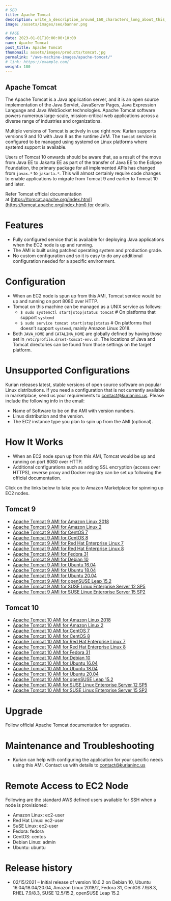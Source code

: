 ```yaml
---
# SEO
title: Apache Tomcat
description: write_a_description_around_160_characters_long_about_this_PRODUCT_POST
image: /assets/images/seo/banner.png

# PAGE
date: 2023-01-01T10:00:00+10:00
name: Apache Tomcat
post_title: Apache Tomcat
thumbnail: assets/images/products/tomcat.jpg
permalink: "/aws-machine-images/apache-tomcat/"
# link: https://example.com/
weight: 180
---
```


Apache Tomcat
-------------

The Apache Tomcat is a Java application server, and it is an open source implementation of the Java Servlet, JavaServer Pages, Java Expression Language and Java WebSocket technologies. Apache Tomcat software powers numerous large-scale, mission-critical web applications across a diverse range of industries and organizations.

Multiple versions of Tomcat is actively in use right now. Kurian supports versions 9 and 10 with Java 8 as the runtime JVM. The `tomcat` service is configured to be managed using systemd on Linux platforms where systemd support is available.

Users of Tomcat 10 onwards should be aware that, as a result of the move from Java EE to Jakarta EE as part of the transfer of Java EE to the Eclipse Foundation, the primary package for all implemented APIs has changed from `javax.*` to `jakarta.*`. This will almost certainly require code changes to enable applications to migrate from Tomcat 9 and earlier to Tomcat 10 and later.

Refer Tomcat official documentation at [https://tomcat.apache.org/index.html](https://tomcat.apache.org/index.html) for details.

[](https://github.com/kurianinc/ami-pub/wiki/Apache-Tomcat#features)Features
============================================================================

*   Fully configured service that is available for deploying Java applications when the EC2 node is up and running.
*   The AMI is built using patched operating system and production grade.
*   No custom configuration and so it is easy to do any additional configuration needed for a specific environment.

[](https://github.com/kurianinc/ami-pub/wiki/Apache-Tomcat#configuration)Configuration
======================================================================================

*   When an EC2 node is spun up from this AMI, Tomcat service would be up and running on port 8080 over HTTP.
*   Tomcat on this machine can be managed as a UNIX service as follows:
    *   `$ sudo systemctl start|stop|status tomcat` # On platforms that support `systemd`
    *   `$ sudo service tomcat start|stop|status` # On platforms that doesn’t support `systemd`, mainly Amazon Linux 2018.
*   Both `JAVA_HOME` and `CATALINA_HOME` are globally defined by having those set in `/etc/profile.d/set-tomcat-env.sh`. The locations of Java and Tomcat directories can be found from those settings on the target platform.

[](https://github.com/kurianinc/ami-pub/wiki/Apache-Tomcat#unsupported-configurations)Unsupported Configurations
================================================================================================================

Kurian releases latest, stable versions of open source software on popular Linux distributions. If you need a configuration that is not currently available in marketplace, send us your requirements to [contact@kurianinc.us](mailto:contact@kurianinc.us). Please include the following info in the email:

*   Name of Software to be on the AMI with version numbers.
*   Linux distribution and the version.
*   The EC2 instance type you plan to spin up from the AMI (optional).

[](https://github.com/kurianinc/ami-pub/wiki/Apache-Tomcat#how-it-works)How It Works
====================================================================================

*   When an EC2 node spun up from this AMI, Tomcat would be up and running on port 8080 over HTTP.
*   Additional configurations such as adding SSL encryption (access over HTTPS), reverse proxy and Docker registry can be set up following the official documentation.

Click on the links below to take you to Amazon Marketplace for spinning up EC2 nodes.

[](https://github.com/kurianinc/ami-pub/wiki/Apache-Tomcat#tomcat-9)Tomcat 9
----------------------------------------------------------------------------

*   [Apache Tomcat 9 AMI for Amazon Linux 2018](https://aws.amazon.com/marketplace/pp/prodview-7mfoipr3v5v7q?sr=0-1&ref_=beagle&applicationId=AWSMPContessa)
*   [Apache Tomcat 9 AMI for Amazon Linux 2](https://aws.amazon.com/marketplace/pp/prodview-u5uh3haots5da?sr=0-1&ref_=beagle&applicationId=AWSMPContessa)
*   [Apache Tomcat 9 AMI for CentOS 7](https://aws.amazon.com/marketplace/pp/prodview-py4tdwxvxts52?sr=0-1&ref_=beagle&applicationId=AWSMPContessa)
*   [Apache Tomcat 9 AMI for CentOS 8](https://aws.amazon.com/marketplace/pp/prodview-bpuivmvch4lpw?sr=0-1&ref_=beagle&applicationId=AWSMPContessa)
*   [Apache Tomcat 9 AMI for Red Hat Enterprise Linux 7](https://aws.amazon.com/marketplace/pp/prodview-tf4dy52i2wzh6?sr=0-1&ref_=beagle&applicationId=AWSMPContessa)
*   [Apache Tomcat 9 AMI for Red Hat Enterprise Linux 8](https://aws.amazon.com/marketplace/pp/prodview-qq7t4jpyrslcq?sr=0-2&ref_=beagle&applicationId=AWSMPContessa)
*   [Apache Tomcat 9 AMI for Fedora 31](https://aws.amazon.com/marketplace/pp/prodview-ginxtlrjpw4ly?sr=0-1&ref_=beagle&applicationId=AWSMPContessa)
*   [Apache Tomcat 9 AMI for Debian 10](https://aws.amazon.com/marketplace/pp/prodview-r54f2nhgerbfs?sr=0-1&ref_=beagle&applicationId=AWSMPContessa)
*   [Apache Tomcat 9 AMI for Ubuntu 16.04](https://aws.amazon.com/marketplace/pp/prodview-j7b74k2j7jpfw?sr=0-1&ref_=beagle&applicationId=AWSMPContessa)
*   [Apache Tomcat 9 AMI for Ubuntu 18.04](https://aws.amazon.com/marketplace/pp/prodview-n5xoyigwoe2yy?sr=0-2&ref_=beagle&applicationId=AWSMPContessa)
*   [Apache Tomcat 9 AMI for Ubuntu 20.04](https://aws.amazon.com/marketplace/pp/B08X4QNFSW)
*   [Apache Tomcat 9 AMI for openSUSE Leap 15.2](https://aws.amazon.com/marketplace/pp/B08XVV618N)
*   [Apache Tomcat 9 AMI for SUSE Linux Enterprise Server 12 SP5](https://aws.amazon.com/marketplace/pp/prodview-deigqvdouwk3w?sr=0-1&ref_=beagle&applicationId=AWSMPContessa)
*   [Apache Tomcat 9 AMI for SUSE Linux Enterprise Server 15 SP2](https://aws.amazon.com/marketplace/pp/prodview-yxxywymxcc62e?sr=0-1&ref_=beagle&applicationId=AWSMPContessa)

[](https://github.com/kurianinc/ami-pub/wiki/Apache-Tomcat#tomcat-10)Tomcat 10
------------------------------------------------------------------------------

*   [Apache Tomcat 10 AMI for Amazon Linux 2018](https://aws.amazon.com/marketplace/pp/prodview-zjj6xeugrj37c?sr=0-1&ref_=beagle&applicationId=AWSMPContessa)
*   [Apache Tomcat 10 AMI for Amazon Linux 2](https://aws.amazon.com/marketplace/pp/prodview-sr7sius3o4un2?sr=0-1&ref_=beagle&applicationId=AWSMPContessa)
*   [Apache Tomcat 10 AMI for CentOS 7](https://aws.amazon.com/marketplace/pp/prodview-ohgvbvrjgu22s?sr=0-1&ref_=beagle&applicationId=AWSMPContessa)
*   [Apache Tomcat 10 AMI for CentOS 8](https://aws.amazon.com/marketplace/pp/prodview-w2ui4ogtokb7c?sr=0-1&ref_=beagle&applicationId=AWSMPContessa)
*   [Apache Tomcat 10 AMI for Red Hat Enterprise Linux 7](https://aws.amazon.com/marketplace/pp/B08WRVGM69)
*   [Apache Tomcat 10 AMI for Red Hat Enterprise Linux 8](https://aws.amazon.com/marketplace/pp/prodview-e7atbovtwwvfa?sr=0-1&ref_=beagle&applicationId=AWSMPContessa)
*   [Apache Tomcat 10 AMI for Fedora 31](https://aws.amazon.com/marketplace/pp/prodview-fsxji7peoi7ws?sr=0-2&ref_=beagle&applicationId=AWSMPContessa)
*   [Apache Tomcat 10 AMI for Debian 10](https://aws.amazon.com/marketplace/pp/B08WRRFDCJ)
*   [Apache Tomcat 10 AMI for Ubuntu 16.04](https://aws.amazon.com/marketplace/pp/prodview-lfbsbwhnyadko?sr=0-1&ref_=beagle&applicationId=AWSMPContessa)
*   [Apache Tomcat 10 AMI for Ubuntu 18.04](https://aws.amazon.com/marketplace/pp/prodview-rfxgwu5r2rjkw?sr=0-1&ref_=beagle&applicationId=AWSMPContessa)
*   [Apache Tomcat 10 AMI for Ubuntu 20.04](https://aws.amazon.com/marketplace/pp/B08WWXZ18V)
*   [Apache Tomcat 10 AMI for openSUSE Leap 15.2](https://aws.amazon.com/marketplace/pp/prodview-poqwz4wkq6fk2)
*   [Apache Tomcat 10 AMI for SUSE Linux Enterprise Server 12 SP5](https://aws.amazon.com/marketplace/pp/prodview-erf3qvx2gs6qc?sr=0-2&ref_=beagle&applicationId=AWSMPContessa)
*   [Apache Tomcat 10 AMI for SUSE Linux Enterprise Server 15 SP2](https://aws.amazon.com/marketplace/pp/prodview-pzxucyyidnn3c?sr=0-1&ref_=beagle&applicationId=AWSMPContessa)

[](https://github.com/kurianinc/ami-pub/wiki/Apache-Tomcat#upgrade)Upgrade
==========================================================================

Follow official Apache Tomcat documentation for upgrades.

[](https://github.com/kurianinc/ami-pub/wiki/Apache-Tomcat#maintenance-and-troubleshooting)Maintenance and Troubleshooting
==========================================================================================================================

*   Kurian can help with configuring the application for your specific needs using this AMI. Contact us with details to [contact@kurianinc.us](mailto:contact@kurianinc.us)

[](https://github.com/kurianinc/ami-pub/wiki/Apache-Tomcat#remote-access-to-ec2-node)Remote Access to EC2 Node
==============================================================================================================

Following are the standard AWS defined users available for SSH when a node is provisioned:

*   Amazon Linux: ec2-user
*   Red Hat Linux: ec2-user
*   SuSE Linux: ec2-user
*   Fedora: fedora
*   CentOS: centos
*   Debian Linux: admin
*   Ubuntu: ubuntu

[](https://github.com/kurianinc/ami-pub/wiki/Apache-Tomcat#release-history)Release history
==========================================================================================

*   02/15/2021 – Initial release of version 10.0.2 on Debian 10, Ubuntu 16.04/18.04/20.04, Amazon Linux 2018/2, Fedora 31, CentOS 7.9/8.3, RHEL 7.9/8.3, SUSE 12.5/15.2, openSUSE Leap 15.2